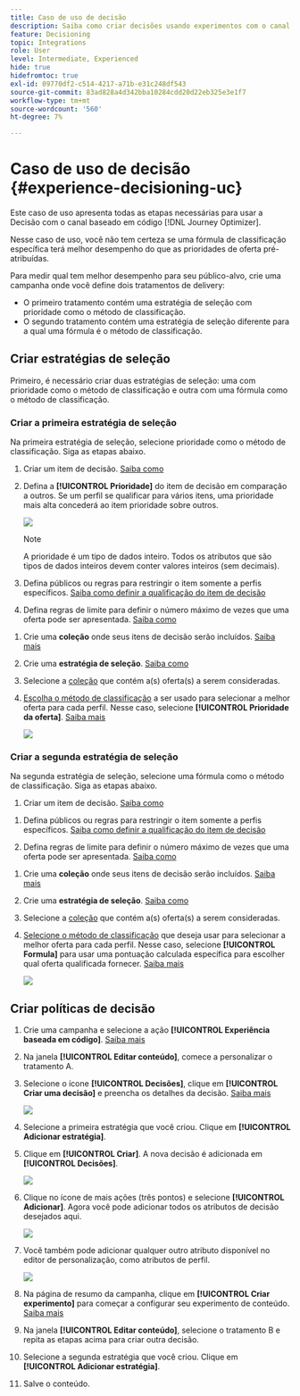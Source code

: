 ```yaml
---
title: Caso de uso de decisão
description: Saiba como criar decisões usando experimentos com o canal baseado em código
feature: Decisioning
topic: Integrations
role: User
level: Intermediate, Experienced
hide: true
hidefromtoc: true
exl-id: 09770df2-c514-4217-a71b-e31c248df543
source-git-commit: 83ad828a4d342bba10284cdd20d22eb325e3e1f7
workflow-type: tm+mt
source-wordcount: '560'
ht-degree: 7%

---
```


# Caso de uso de decisão {#experience-decisioning-uc}

Este caso de uso apresenta todas as etapas necessárias para usar a Decisão com o canal baseado em código [!DNL Journey Optimizer].

<!--In this use case, you create a campaign where you define two delivery treatments - each containing a different decision policy in order to measure which one performs best for your target audience.-->

Nesse caso de uso, você não tem certeza se uma fórmula de classificação específica terá melhor desempenho do que as prioridades de oferta pré-atribuídas.

Para medir qual tem melhor desempenho para seu público-alvo, crie uma campanha onde você define dois tratamentos de delivery:

<!--Set up the experiment such that:-->

* O primeiro tratamento contém uma estratégia de seleção com prioridade como o método de classificação.
* O segundo tratamento contém uma estratégia de seleção diferente para a qual uma fórmula é o método de classificação.

## Criar estratégias de seleção

Primeiro, é necessário criar duas estratégias de seleção: uma com prioridade como o método de classificação e outra com uma fórmula como o método de classificação.

### Criar a primeira estratégia de seleção

Na primeira estratégia de seleção, selecione prioridade como o método de classificação. Siga as etapas abaixo.

1. Criar um item de decisão. [Saiba como](items.md)

1. Defina a **[!UICONTROL Prioridade]** do item de decisão em comparação a outros. Se um perfil se qualificar para vários itens, uma prioridade mais alta concederá ao item prioridade sobre outros.

   ![](assets/exd-uc-item-priority.png)

   >[!NOTE]
   >
   >A prioridade é um tipo de dados inteiro. Todos os atributos que são tipos de dados inteiros devem conter valores inteiros (sem decimais).

1. Defina públicos ou regras para restringir o item somente a perfis específicos. [Saiba como definir a qualificação do item de decisão](items.md#eligibility)

1. Defina regras de limite para definir o número máximo de vezes que uma oferta pode ser apresentada. [Saiba como](items.md#capping)

<!--1. If needed, repeat the steps above to create one or more additional decision items.-->

1. Crie uma **coleção** onde seus itens de decisão serão incluídos. [Saiba mais](collections.md)

1. Crie uma **estratégia de seleção**. [Saiba como](selection-strategies.md#create-selection-strategy)

1. Selecione a [coleção](collections.md) que contém a(s) oferta(s) a serem consideradas.

1. [Escolha o método de classificação](#select-ranking-method) a ser usado para selecionar a melhor oferta para cada perfil. Nesse caso, selecione **[!UICONTROL Prioridade da oferta]**. [Saiba mais](selection-strategies.md#offer-priority)

   ![](assets/exd-uc-strategy-priority.png)

   <!--If multiple offers are eligible for this strategy, the [Offer priority](#offer-priority) method uses the value defined in the offers.-->

### Criar a segunda estratégia de seleção

Na segunda estratégia de seleção, selecione uma fórmula como o método de classificação. Siga as etapas abaixo.

1. Criar um item de decisão. [Saiba como](items.md)

<!--1. Set the same **[!UICONTROL Priority]** as for the first decision item. TBC?-->

1. Defina públicos ou regras para restringir o item somente a perfis específicos. [Saiba como definir a qualificação do item de decisão](items.md#eligibility)

1. Defina regras de limite para definir o número máximo de vezes que uma oferta pode ser apresentada. [Saiba como](items.md#capping)

<!--1. If needed, repeat the steps above to create one or more additional decision items.-->

1. Crie uma **coleção** onde seus itens de decisão serão incluídos. [Saiba mais](collections.md)

1. Crie uma **estratégia de seleção**. [Saiba como](selection-strategies.md#create-selection-strategy)

1. Selecione a [coleção](collections.md) que contém a(s) oferta(s) a serem consideradas.

1. [Selecione o método de classificação](#select-ranking-method) que deseja usar para selecionar a melhor oferta para cada perfil. Nesse caso, selecione **[!UICONTROL Formula]** para usar uma pontuação calculada específica para escolher qual oferta qualificada fornecer. [Saiba mais](selection-strategies.md#ranking-formula)

   ![](assets/exd-uc-strategy-formula.png)

<!--
## Create decision items and selection strategies

You first need to create items, group them together in collections, set up rules and ranking methods. These elements will allow you to build selection strategies.

1. Navigate to **[!UICONTROL Decisioning]** > **[!UICONTROL Catalogs]** and create several decision items. Set constraints using audiences or rules to restrict each item to specific profiles only. [Learn more](items.md)

1. From the items list, click the **[!UICONTROL Edit schema]** button  and edit the custom attributes if needed. [Learn how to work with catalogs](catalogs.md)

1. Create **collections** to categorize and group your decision items according to your preferences. [Learn more](collections.md)

1. Create **decision rules** to determine to whom a decision item can be shown. [Learn more](rules.md)

1. Create **ranking methods** and apply them within decision strategies to determine the priority order for selecting decision items. [Learn more](ranking.md)

1. Build **selection strategies** that leverage collections, decision rules, and ranking methods to identify the decision items suitable for displaying to profiles. [Learn more](selection-strategies.md)
-->

## Criar políticas de decisão

<!--To present the best dynamic offer and experience to your visitors on your website or mobile app, add a decision policy to a code-based campaign.

Define two delivery treatments each containing a different decision policy.-->

1. Crie uma campanha e selecione a ação **[!UICONTROL Experiência baseada em código]**. [Saiba mais](../code-based/create-code-based.md)

1. Na janela **[!UICONTROL Editar conteúdo]**, comece a personalizar o tratamento A.

1. Selecione o ícone **[!UICONTROL Decisões]**, clique em **[!UICONTROL Criar uma decisão]** e preencha os detalhes da decisão. [Saiba mais](create-decision.md)

   ![](assets/decision-code-based-create.png)

1. Selecione a primeira estratégia que você criou. Clique em **[!UICONTROL Adicionar estratégia]**.

1. Clique em **[!UICONTROL Criar]**. A nova decisão é adicionada em **[!UICONTROL Decisões]**.

   ![](assets/decision-code-based-decision-added.png)

1. Clique no ícone de mais ações (três pontos) e selecione **[!UICONTROL Adicionar]**. Agora você pode adicionar todos os atributos de decisão desejados aqui.

   ![](assets/decision-code-based-add-decision.png)

1. Você também pode adicionar qualquer outro atributo disponível no editor de personalização, como atributos de perfil.

   ![](assets/decision-code-based-decision-profile-attribute.png)

1. Na página de resumo da campanha, clique em **[!UICONTROL Criar experimento]** para começar a configurar seu experimento de conteúdo. [Saiba mais](../content-management/content-experiment.md)

1. Na janela **[!UICONTROL Editar conteúdo]**, selecione o tratamento B e repita as etapas acima para criar outra decisão.

1. Selecione a segunda estratégia que você criou. Clique em **[!UICONTROL Adicionar estratégia]**.

1. Salve o conteúdo.

